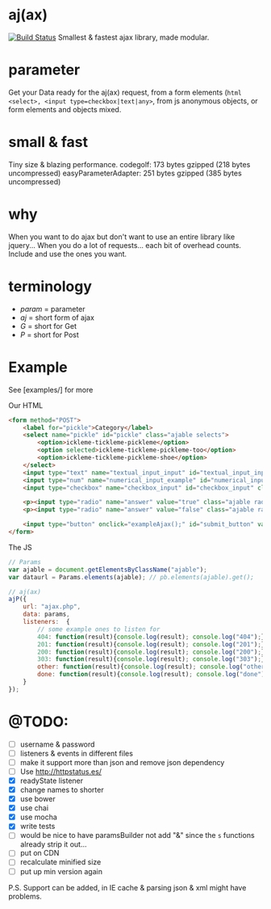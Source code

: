 # aj(ax)
[![Build Status](https://secure.travis-ci.org/aretecode/aj.svg)](https://travis-ci.org/aretecode/aj)
Smallest & fastest ajax library, made modular.

# parameter
Get your Data ready for the aj(ax) request, from a form elements (```html <select>, <input type=checkbox|text|any>```, from js anonymous objects, or form elements and objects mixed.

# small & fast
Tiny size & blazing performance. 
codegolf: 173 bytes gzipped (218 bytes uncompressed)
easyParameterAdapter: 251 bytes gzipped (385 bytes uncompressed)

# why
When you want to do ajax but don't want to use an entire library like jquery...
When you do a lot of requests... each bit of overhead counts.
Include and use the ones you want.

# terminology
* _param_ = parameter
* _aj_ = short form of ajax
* _G_ = short for Get
* _P_ = short for Post

# Example
See [examples/] for more

Our HTML
```html
<form method="POST">
    <label for="pickle">Category</label>
    <select name="pickle" id="pickle" class="ajable selects">
        <option>ickleme-tickleme-pickleme</option>
        <option selected>ickleme-tickleme-pickleme-too</option>
        <option>ickleme-tickleme-pickleme-shoe</option>
    </select>
    <input type="text" name="textual_input_input" id="textual_input_input" class="ajable inputs" value="textTestValue"/>
    <input type="num" name="numerical_input_example" id="numerical_input_example" class="ajable inputs" value="42"/>
    <input type="checkbox" name="checkbox_input" id="checkbox_input" class="ajable" checked/>

    <p><input type="radio" name="answer" value="true" class="ajable radios" checked="checked">True</p>
    <p><input type="radio" name="answer" value="false" class="ajable radios">False</p>

    <input type="button" onclick="exampleAjax();" id="submit_button" value="submit_button"/>
</form>
```

The JS
```js 
// Params
var ajable = document.getElementsByClassName("ajable");    
var dataurl = Params.elements(ajable); // pb.elements(ajable).get();

// aj(ax)
ajP({
    url: "ajax.php",
    data: params,
    listeners:  {
        // some example ones to listen for 
        404: function(result){console.log(result); console.log("404");},
        201: function(result){console.log(result); console.log("201");},
        200: function(result){console.log(result); console.log("200");},
        303: function(result){console.log(result); console.log("303");},
        other: function(result){console.log(result); console.log("other");},
        done: function(result){console.log(result); console.log("done");}
    }
});

```


# @TODO:
* [ ] username & password
* [ ] listeners & events in different files
* [ ] make it support more than json and remove json dependency
* [ ] Use http://httpstatus.es/
* [x] readyState listener
* [x] change names to shorter
* [x] use bower
* [x] use chai
* [x] use mocha 
* [x] write tests  
* [ ] would be nice to have paramsBuilder not add "&" since the `s` functions already strip it out...
* [ ] put on CDN
* [ ] recalculate minified size
* [ ] put up min version again

P.S.
Support can be added, in IE cache & parsing json & xml might have problems. 